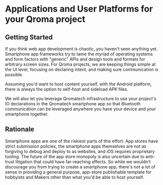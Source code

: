 # Applications and User Platforms for your Qroma project


## Getting Started

If you think web app development is chaotic, you haven't seen anything yet. Smartphone app frameworks try to tame the myriad of operating systems and form factors with "generic" APIs and design tools and formats for arbitrary screen sizes. For Qroma projects, we are keeping things simple at the UI level, focusing on declaring intent, and making sure communication is possible. 

Assuming you'd want to host content yourself, with the Android platform, there is always the option to self-host and sideload APK files.

We will also let you leverage Qromatech infrastructure to use your project's IO declarations in the Qromatech smartphone app so that Bluetooth communication can be leveraged anywhere you have your device and your smartphone together.


## Rationale

Smartphone apps are one of the riskiest parts of this effort. App stores have strict submission policies, the smartphone apps themselves are not as forgiving to debug and deploy to as websites, and iOS requires proprietary tooling. The future of the app store monopoly is also uncertain due to anti-trust litigation that could have far-reaching effects. So while we wouldn't discourage you from trying to create a smartphone app, there's not a lot of sense in providing a general purpose, app-store publishable template for hobbyists and Makers other than what you'd be able to host yourself.
